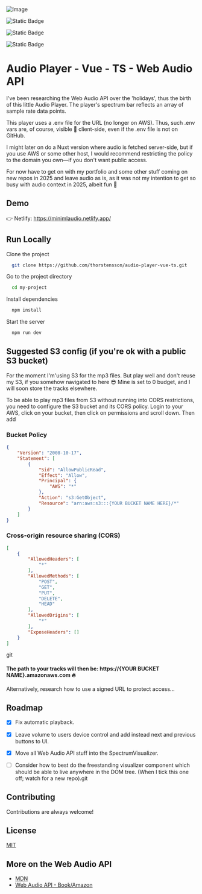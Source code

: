 ![Image](https://github.com/user-attachments/assets/6c58b769-0003-4897-8625-409a09d958ce)

![Static Badge](https://img.shields.io/badge/Vue-3.5.13-green) 

![Static Badge](https://img.shields.io/badge/Typescript-5.6.3-navy)

![Static Badge](https://img.shields.io/badge/Composition%20API-orange)

# Audio Player - Vue - TS - Web Audio API

I've been researching the Web Audio API over the 'holidays', thus the birth of this little Audio Player. The player's spectrum bar reflects an array of sample rate data points.

This player uses a .env file for the URL (no longer on AWS). Thus, such .env vars are, of course, visible :eyes: client-side, even if the .env file is not on GitHub.

I might later on do a Nuxt version where audio is fetched server-side, but if you use AWS or some other host, I would recommend restricting the policy to the domain you own—if you don't want public access.

For now have to get on with my portfolio and some other stuff coming on new repos in 2025 and leave audio as is, as it was not my intention to get so busy with audio context in 2025, albeit fun :penguin:

## Demo

👉 Netlify: https://minimlaudio.netlify.app/ 


## Run Locally

Clone the project

```bash
  git clone https://github.com/thorstensson/audio-player-vue-ts.git
```

Go to the project directory

```bash
  cd my-project
```

Install dependencies

```bash
  npm install
```

Start the server

```bash
  npm run dev
```
## Suggested S3 config (if you're ok with a public S3 bucket)

For the moment I'm'using S3 for the mp3 files. But play well and don't reuse my S3, if you somehow navigated to here :sunglasses: Mine is set to 0 budget, and I will soon store the tracks elsewhere. 

To be able to play mp3 files from S3 without running into CORS restrictions, you need to configure the S3 bucket and its CORS policy. Login to your AWS, click on your bucket, then click on permissions and scroll down. Then add

### Bucket Policy
```json
{
    "Version": "2008-10-17",
    "Statement": [
        {
            "Sid": "AllowPublicRead",
            "Effect": "Allow",
            "Principal": {
                "AWS": "*"
            },
            "Action": "s3:GetObject",
            "Resource": "arn:aws:s3:::{YOUR BUCKET NAME HERE}/*"
        }
    ]
}
```

### Cross-origin resource sharing (CORS)
```json
[
    {
        "AllowedHeaders": [
            "*"
        ],
        "AllowedMethods": [
            "POST",
            "GET",
            "PUT",
            "DELETE",
            "HEAD"
        ],
        "AllowedOrigins": [
            "*"
        ],
        "ExposeHeaders": []
    }
]
```
git 
#### The path to your tracks will then be: https://{YOUR BUCKET NAME}.amazonaws.com 🔥

Alternatively, research how to use a signed URL to protect access...

## Roadmap

- [X] Fix automatic playback.

- [X] Leave volume to users device control and add instead next and previous buttons to UI.

- [X] Move all Web Audio API stuff into the SpectrumVisualizer.

- [ ] Consider how to best do the freestanding visualizer component which should be able to live anywhere in the DOM tree. (When I tick this one off; watch for a new repo).git

## Contributing

Contributions are always welcome!

## License

[MIT](https://choosealicense.com/licenses/mit/)

## More on the Web Audio API

 - [MDN](https://developer.mozilla.org/en-US/docs/Web/API/Web_Audio_API/Visualizations_with_Web_Audio_API)
 - [Web Audio API - Book/Amazon](https://www.amazon.com/Web-Audio-API-Advanced-Interactive/dp/1449332684)


